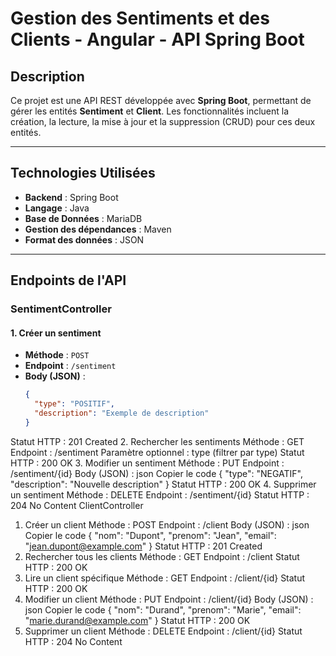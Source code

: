 # Gestion des Sentiments et des Clients - Angular -  API Spring Boot 

## Description

Ce projet est une API REST développée avec **Spring Boot**, permettant de gérer les entités **Sentiment** et **Client**. Les fonctionnalités incluent la création, la lecture, la mise à jour et la suppression (CRUD) pour ces deux entités.

---

## Technologies Utilisées

- **Backend** : Spring Boot
- **Langage** : Java
- **Base de Données** : MariaDB
- **Gestion des dépendances** : Maven
- **Format des données** : JSON

---

## Endpoints de l'API

### **SentimentController**

#### 1. **Créer un sentiment**
- **Méthode** : `POST`
- **Endpoint** : `/sentiment`
- **Body (JSON)** :
  ```json
  {
    "type": "POSITIF",
    "description": "Exemple de description"
  }
Statut HTTP : 201 Created
2. Rechercher les sentiments
Méthode : GET
Endpoint : /sentiment
Paramètre optionnel : type (filtrer par type)
Statut HTTP : 200 OK
3. Modifier un sentiment
Méthode : PUT
Endpoint : /sentiment/{id}
Body (JSON) :
json
Copier le code
{
  "type": "NEGATIF",
  "description": "Nouvelle description"
}
Statut HTTP : 200 OK
4. Supprimer un sentiment
Méthode : DELETE
Endpoint : /sentiment/{id}
Statut HTTP : 204 No Content
ClientController
1. Créer un client
Méthode : POST
Endpoint : /client
Body (JSON) :
json
Copier le code
{
  "nom": "Dupont",
  "prenom": "Jean",
  "email": "jean.dupont@example.com"
}
Statut HTTP : 201 Created
2. Rechercher tous les clients
Méthode : GET
Endpoint : /client
Statut HTTP : 200 OK
3. Lire un client spécifique
Méthode : GET
Endpoint : /client/{id}
Statut HTTP : 200 OK
4. Modifier un client
Méthode : PUT
Endpoint : /client/{id}
Body (JSON) :
json
Copier le code
{
  "nom": "Durand",
  "prenom": "Marie",
  "email": "marie.durand@example.com"
}
Statut HTTP : 200 OK
5. Supprimer un client
Méthode : DELETE
Endpoint : /client/{id}
Statut HTTP : 204 No Content

